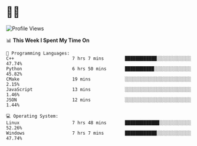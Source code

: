 # 👨‍💻
<!--START_SECTION:waka-->
![Profile Views](http://img.shields.io/badge/Profile%20Views-4-blue)

📊 **This Week I Spent My Time On** 

```text
💬 Programming Languages: 
C++                      7 hrs 7 mins        ████████████░░░░░░░░░░░░░   47.74% 
Python                   6 hrs 50 mins       ███████████░░░░░░░░░░░░░░   45.82% 
CMake                    19 mins             ░░░░░░░░░░░░░░░░░░░░░░░░░   2.15% 
JavaScript               13 mins             ░░░░░░░░░░░░░░░░░░░░░░░░░   1.46% 
JSON                     12 mins             ░░░░░░░░░░░░░░░░░░░░░░░░░   1.44%

💻 Operating System: 
Linux                    7 hrs 48 mins       █████████████░░░░░░░░░░░░   52.26% 
Windows                  7 hrs 7 mins        ████████████░░░░░░░░░░░░░   47.74%

```


<!--END_SECTION:waka-->
